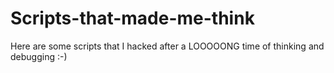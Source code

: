 # Scripts-that-made-me-think
Here are some scripts that I hacked after a LOOOOONG time of thinking and debugging :-)
